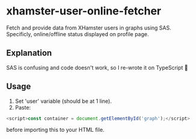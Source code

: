 # xhamster-user-online-fetcher

Fetch and provide data from XHamster users in graphs using SAS. Specificly, online/offline status displayed on profile page.

## Explanation

SAS is confusing and code doesn't work, so I re-wrote it on TypeScript 🤩

## Usage

1. Set 'user' variable (should be at 1 line).
2. Paste:
```typescript
<script>const container = document.getElementById('graph');</script>
```
before importing this to your HTML file.
